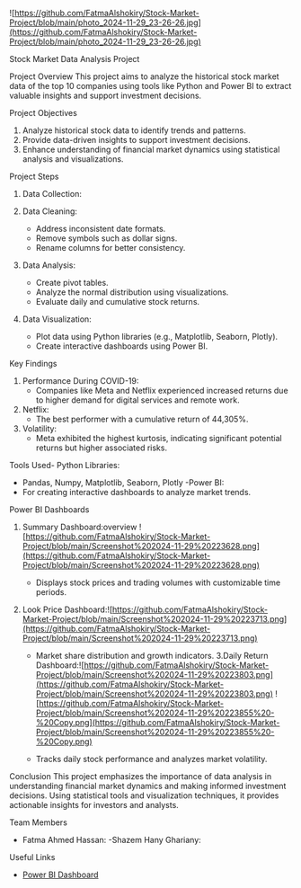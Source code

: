 ![https://github.com/FatmaAlshokiry/Stock-Market-Project/blob/main/photo_2024-11-29_23-26-26.jpg](https://github.com/FatmaAlshokiry/Stock-Market-Project/blob/main/photo_2024-11-29_23-26-26.jpg)
 
 
Stock Market Data Analysis Project

 Project Overview
This project aims to analyze the historical stock market data of the top 10 companies using tools like Python and Power BI to extract valuable insights and support investment decisions.



 Project Objectives
1. Analyze historical stock data to identify trends and patterns.
2. Provide data-driven insights to support investment decisions.
3. Enhance understanding of financial market dynamics using statistical analysis and visualizations.



 Project Steps
1. Data Collection:
   
2. Data Cleaning:
   - Address inconsistent date formats.
   - Remove symbols such as dollar signs.
   - Rename columns for better consistency.

3. Data Analysis:
   - Create pivot tables.
   - Analyze the normal distribution using visualizations.
   - Evaluate daily and cumulative stock returns.

4. Data Visualization:
   - Plot data using Python libraries (e.g., Matplotlib, Seaborn, Plotly).
   - Create interactive dashboards using Power BI.



 Key Findings
1. Performance During COVID-19:
   - Companies like Meta and Netflix experienced increased returns due to higher demand for digital services and remote work.
2. Netflix:
   - The best performer with a cumulative return of 44,305%.
3. Volatility:
   - Meta exhibited the highest kurtosis, indicating significant potential returns but higher associated risks.



Tools Used- Python Libraries:
  - Pandas, Numpy, Matplotlib, Seaborn, Plotly
-Power BI:
  - For creating interactive dashboards to analyze market trends.



Power BI Dashboards
1. Summary Dashboard:overview ![https://github.com/FatmaAlshokiry/Stock-Market-Project/blob/main/Screenshot%202024-11-29%20223628.png](https://github.com/FatmaAlshokiry/Stock-Market-Project/blob/main/Screenshot%202024-11-29%20223628.png)
 
   - Displays stock prices and trading volumes with customizable time periods.
2. Look Price Dashboard:![https://github.com/FatmaAlshokiry/Stock-Market-Project/blob/main/Screenshot%202024-11-29%20223713.png](https://github.com/FatmaAlshokiry/Stock-Market-Project/blob/main/Screenshot%202024-11-29%20223713.png)


   - Market share distribution and growth indicators.
3.Daily Return Dashboard:![https://github.com/FatmaAlshokiry/Stock-Market-Project/blob/main/Screenshot%202024-11-29%20223803.png](https://github.com/FatmaAlshokiry/Stock-Market-Project/blob/main/Screenshot%202024-11-29%20223803.png)
![https://github.com/FatmaAlshokiry/Stock-Market-Project/blob/main/Screenshot%202024-11-29%20223855%20-%20Copy.png](https://github.com/FatmaAlshokiry/Stock-Market-Project/blob/main/Screenshot%202024-11-29%20223855%20-%20Copy.png)


   - Tracks daily stock performance and analyzes market volatility.



Conclusion
This project emphasizes the importance of data analysis in understanding financial market dynamics and making informed investment decisions. Using statistical tools and visualization techniques, it provides actionable insights for investors and analysts.



Team Members
- Fatma Ahmed Hassan:
-Shazem Hany Ghariany:
  



Useful Links
- [Power BI Dashboard](https://app.powerbi.com/links/2tha0Ju8Mr?ctid=08be10fa-990d-40ea-998a-068d21dbd96e&pbi_source=linkShare)
